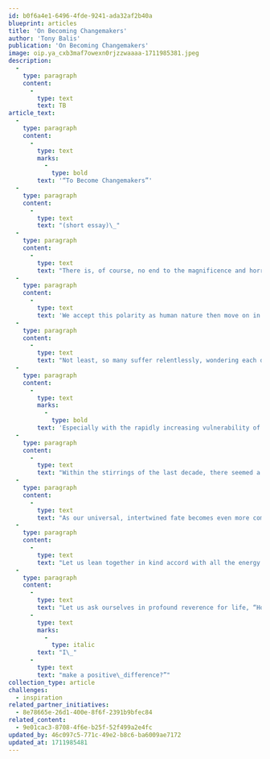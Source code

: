 ```yaml
---
id: b0f6a4e1-6496-4fde-9241-ada32af2b40a
blueprint: articles
title: 'On Becoming Changemakers'
author: 'Tony Balis'
publication: 'On Becoming Changemakers'
image: oip.ya_cxb3maf7owexn0rjzzwaaaa-1711985381.jpeg
description:
  -
    type: paragraph
    content:
      -
        type: text
        text: TB
article_text:
  -
    type: paragraph
    content:
      -
        type: text
        marks:
          -
            type: bold
        text: '“To Become Changemakers”'
  -
    type: paragraph
    content:
      -
        type: text
        text: "(short essay)\_"
  -
    type: paragraph
    content:
      -
        type: text
        text: "There is, of course, no end to the magnificence and horror in the human drama. Across the continents, humanity rises to every challenge, sinks to any depth. We bless nature’s miracles yet destroy at will.\_"
  -
    type: paragraph
    content:
      -
        type: text
        text: 'We accept this polarity as human nature then move on in our ‘glassy essence’. All the while our righteousness lords over other life; yet we beseech gods for mercy. Our anger flares to violence; yet we demand justice. We covet ceaselessly, give generously. We disregard our home Earth, pursuing science and technology towards blind “success.”'
  -
    type: paragraph
    content:
      -
        type: text
        text: "Not least, so many suffer relentlessly, wondering each day at living another. So many are refugees from disaster or violence, escaping under unfamiliar skies to avoid a closer death, grasping whatever it is they have left – their child, ragged clothes, a pot, a blanket. So many are victims of injustice, of the vagaries of despotism or of ill luck, with no legal system to which they can bring their wisps of\_hope."
  -
    type: paragraph
    content:
      -
        type: text
        marks:
          -
            type: bold
        text: 'Especially with the rapidly increasing vulnerability of life on Earth, how do we come to terms with this ‘marble and mud’ of our existence? How do we resurrect our humanity?'
  -
    type: paragraph
    content:
      -
        type: text
        text: "Within the stirrings of the last decade, there seemed a new grace born upon this world, a clearer understanding that our living – this heavenly breath of existence – must embrace an inherent responsibility towards the lives of\_all sentient beings.\_But it is a grace too often foundering on the greed and selfishness and myopia of the few, not raising the hopes and prospects of the many.\_"
  -
    type: paragraph
    content:
      -
        type: text
        text: "As our universal, intertwined fate becomes even more commanding, endlessly examined in our journals and debating chambers, in our barber shops and coffee houses; as leaders from all cultures increasingly commit to finding new ways to address poverty, war, famine, injustice and disease, let us again tilt world indeed towards the side of the angels.\_"
  -
    type: paragraph
    content:
      -
        type: text
        text: "Let us lean together in kind accord with all the energy and enlightenment we can summon and honor this fragile, transcendent web of life gifted us by the gods.\_"
  -
    type: paragraph
    content:
      -
        type: text
        text: "Let us ask ourselves in profound reverence for life, “How deeply do I care about our common future? How can\_"
      -
        type: text
        marks:
          -
            type: italic
        text: "I\_"
      -
        type: text
        text: "make a positive\_difference?”"
collection_type: article
challenges:
  - inspiration
related_partner_initiatives:
  - 8e78665e-26d1-400e-8f6f-2391b9bfec84
related_content:
  - 9e01cac3-8708-4f6e-b25f-52f499a2e4fc
updated_by: 46c097c5-771c-49e2-b8c6-ba6009ae7172
updated_at: 1711985481
---
```

